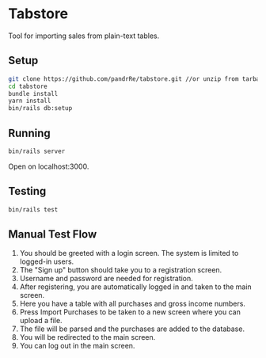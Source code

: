 # Tabstore
Tool for importing sales from plain-text tables.

## Setup
```bash
git clone https://github.com/pandrRe/tabstore.git //or unzip from tarball
cd tabstore
bundle install
yarn install
bin/rails db:setup
```

## Running
```bash
bin/rails server
```
Open on localhost:3000.

## Testing

```bash
bin/rails test
```

## Manual Test Flow

1. You should be greeted with a login screen. The system is limited to logged-in users.
2. The "Sign up" button should take you to a registration screen.
3. Username and password are needed for registration.
4. After registering, you are automatically logged in and taken to the main screen.
5. Here you have a table with all purchases and gross income numbers.
6. Press Import Purchases to be taken to a new screen where you can upload a file.
7. The file will be parsed and the purchases are added to the database.
8. You will be redirected to the main screen.
9. You can log out in the main screen.
